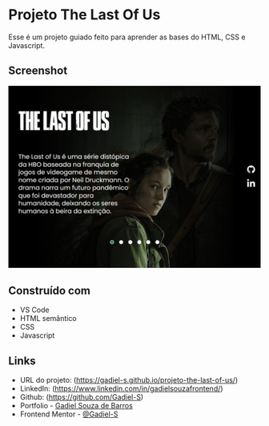 # Projeto The Last Of Us

Esse é um projeto guiado feito para aprender as bases do HTML, CSS e Javascript.

## Screenshot

![](./src/imagens/capa-projeto-the-last-of-us.jpeg)

## Construído com

- VS Code
- HTML semântico
- CSS
- Javascript

## Links

- URL do projeto: (https://gadiel-s.github.io/projeto-the-last-of-us/)
- LinkedIn: (https://www.linkedin.com/in/gadielsouzafrontend/)
- Github: (https://github.com/Gadiel-S)
- Portfolio - [Gadiel Souza de Barros](https://gadiel-s.github.io/meu-portfolio/)
- Frontend Mentor - [@Gadiel-S](https://www.frontendmentor.io/profile/Gadiel-S)
